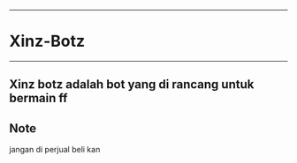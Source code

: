 ------------
# Xinz-Botz
------------

Xinz botz adalah bot yang di rancang untuk bermain ff
------------

## Note 
jangan di perjual beli kan
